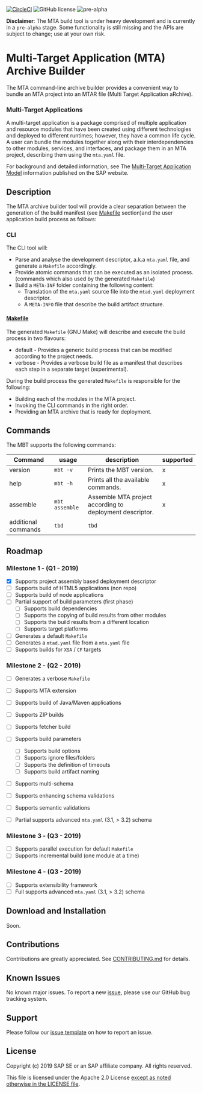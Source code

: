 [![CircleCI](https://circleci.com/gh/SAP/cloud-mta-build-tool.svg?style=svg&circle-token=ecedd1dce3592adcd72ee4c61481972c32dcfad7)](https://circleci.com/gh/SAP/cloud-mta-build-tool)
![GitHub license](https://img.shields.io/badge/license-Apache_2.0-blue.svg)
![pre-alpha](https://img.shields.io/badge/Release-pre--alpha-orange.svg)

<b>Disclaimer</b>: The MTA build tool is under heavy development and is currently in a `pre-alpha` stage.
                   Some functionality is still missing and the APIs are subject to change; use at your own risk.
                   
# Multi-Target Application (MTA) Archive Builder

The MTA command-line archive builder provides a convenient way to bundle an MTA project into an MTAR file (Multi Target Application aRchive).

### Multi-Target Applications

A multi-target application is a package comprised of multiple application and resource modules that have been created using different technologies and deployed to different runtimes; however, they have a common life cycle. A user can bundle the modules together along with their interdependencies to other modules, services, and interfaces, and package them in an MTA project, describing them using the `mta.yaml` file.

For background and detailed information, see The [Multi-Target Application Model](http://help.sap.com/disclaimer?site=http://www.sap.com/documents/2016/06/e2f618e4-757c-0010-82c7-eda71af511fa.html) information published on the SAP website.


## Description

The MTA archive builder tool will provide a clear separation between the generation of the build manifest (see [Makefile](#makefile) section)and the user application build process as follows:

### CLI 

The CLI tool will:
- Parse and analyse the development descriptor, a.k.a `mta.yaml` file, and generate a `Makefile` accordingly. 
- Provide atomic commands that can be executed as an isolated process. (commands which also used by the generated `Makefile`)
- Build a `META-INF` folder containing the following content:
  - Translation of the `mta.yaml` source file into the `mtad.yaml` deployment descriptor.
  - A `META-INFO` file that describe the build artifact structure.
  
  
#### [Makefile](https://www.gnu.org/software/make/)<a name="makefile"></a>

The generated `Makefile` (GNU Make) will describe and execute the build process in two flavours:
- default - Provides a generic build process that can be modified according to the project needs.
- verbose - Provides a verbose build file as a manifest that describes each step in a separate target (experimental).

During the build process the generated `Makefile` is responsible for the following:
- Building each of the modules in the MTA project.
- Invoking the CLI commands in the right order. 
- Providing an MTA archive that is ready for deployment.

## Commands <a id='commands'></a>

The MBT supports the following commands:


| Command | usage        | description                                                    | supported 
| ------  | ------       |  ----------                                                    |  ---------- 
| version | `mbt -v`     | Prints the MBT version.                                        | x
| help    | `mbt -h`     | Prints all the available commands.                             | x
| assemble    | `mbt assemble`     | Assemble MTA project according to deployment descriptor. | x
| additional commands  | `tbd`              | `tbd`                                 | 


## Roadmap
 
### Milestone 1  - (Q1 - 2019)

 - [x] Supports project assembly based deployment descriptor 
 - [ ] Supports build of HTML5 applications (non repo)
 - [ ] Supports build of node applications
 - [ ] Partial support of build parameters (first phase)
    - [ ] Supports build dependencies
    - [ ] Supports the copying of build results from other modules
    - [ ] Supports the build results from a different location
    - [ ] Supports target platforms
 - [ ] Generates a default `Makefile`
 - [ ] Generates a `mtad.yaml` file from a `mta.yaml` file
 - [ ] Supports builds for `XSA` / `CF` targets 
 
### Milestone 2 - (Q2 - 2019)
 
  - [ ] Generates a verbose `Makefile`
  - [ ] Supports MTA extension
  - [ ] Supports build of Java/Maven applications
  - [ ] Supports ZIP builds
  - [ ] Supports fetcher build 
  - [ ] Supports build parameters
    - [ ] Supports build options
    - [ ] Supports ignore files/folders
    - [ ] Supports the definition of timeouts
    - [ ] Supports build artifact naming
  - [ ] Supports multi-schema
  - [ ] Supports enhancing schema validations
  - [ ] Supports semantic validations
  - [ ] Partial supports advanced `mta.yaml` (3.1, > 3.2) schema
  
 
 ### Milestone 3 - (Q3 - 2019)
 
  - [ ] Supports parallel execution for default `Makefile` 
  - [ ] Supports incremental build (one module at a time)
 
 ### Milestone 4 - (Q3 - 2019)

 - [ ] Supports extensibility framework
 - [ ] Full supports advanced `mta.yaml` (3.1, > 3.2) schema

## Download and Installation

Soon.
  
## Contributions

Contributions are greatly appreciated.
See [CONTRIBUTING.md](./.github/CONTRIBUTING.md) for details.

## Known Issues

No known major issues.  To report a new [issue](https://github.com/SAP/cloud-mta-build-tool/issues/new/choose), please use our GitHub bug tracking system.

## Support

Please follow our [issue template](./.github/ISSUE_TEMPLATE/bug_report.md) on how to report an issue.
 
 ## License
 
Copyright (c) 2019 SAP SE or an SAP affiliate company. All rights reserved.

This file is licensed under the Apache 2.0 License [except as noted otherwise in the LICENSE file](/LICENSE).
